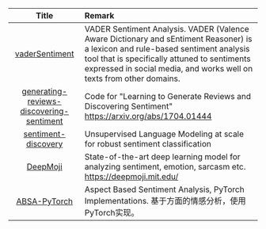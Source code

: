 | Title | Remark |
| :----: | :---- |
|[vaderSentiment](https://github.com/cjhutto/vaderSentiment)|VADER Sentiment Analysis. VADER (Valence Aware Dictionary and sEntiment Reasoner) is a lexicon and rule-based sentiment analysis tool that is specifically attuned to sentiments expressed in social media, and works well on texts from other domains.|
|[generating-reviews-discovering-sentiment](https://github.com/openai/generating-reviews-discovering-sentiment)|Code for "Learning to Generate Reviews and Discovering Sentiment" https://arxiv.org/abs/1704.01444|
|[sentiment-discovery](https://github.com/NVIDIA/sentiment-discovery)|Unsupervised Language Modeling at scale for robust sentiment classification|
|[DeepMoji](https://github.com/bfelbo/DeepMoji)|State-of-the-art deep learning model for analyzing sentiment, emotion, sarcasm etc. https://deepmoji.mit.edu/|
|[ABSA-PyTorch](https://github.com/songyouwei/ABSA-PyTorch)|Aspect Based Sentiment Analysis, PyTorch Implementations. 基于方面的情感分析，使用PyTorch实现。|



